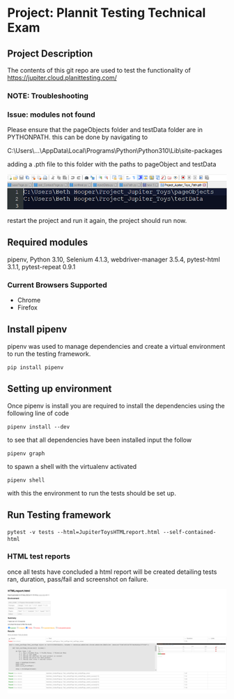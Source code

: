 # Project: Plannit Testing Technical Exam
## Project Description 
The contents of this git repo are used to test the functionality of https://jupiter.cloud.planittesting.com/ 

### NOTE: Troubleshooting 
### Issue: modules not found 
Please ensure that the pageObjects folder and testData folder are in PYTHONPATH. this can be done by navigating to 

C:\\Users\\...\\AppData\\Local\\Programs\\Python\\Python310\\Lib\\site-packages

adding a .pth file to this folder with the paths to pageObject and testData 

![](projectPath.PNG)

restart the project and run it again, the project should run now.

## Required modules 

pipenv, 
Python 3.10,
Selenium 4.1.3, 
webdriver-manager 3.5.4,
pytest-html 3.1.1, 
pytest-repeat 0.9.1
 
### Current Browsers Supported 
- Chrome 
- Firefox 

## Install pipenv
pipenv was used to manage dependencies and create a virtual environment to run the testing framework. 

```
pip install pipenv 
```

## Setting up environment 
Once pipenv is install you are required to install the dependencies using the following line of code 
```
pipenv install --dev 
```
to see that all dependencies have been installed input the follow 
```
pipenv graph 
```
to spawn a shell with the virtualenv activated 
```
pipenv shell
```

with this the environment to run the tests should be set up. 

## Run Testing framework 

```
pytest -v tests --html=JupiterToysHTMLreport.html --self-contained-html
```

### HTML test reports 
once all tests have concluded a html report will be created detailing tests ran, duration, pass/fail and screenshot on failure. 

![](htmlFailed.PNG)





